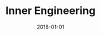 ---
layout: site
title: "Inner Engineering"
date: 2018-01-01
categories: [community]
version: 1.4.5
major: 1
minor: 4
patch: 5
slug: innerengineering
link: http://www.innerengineering.com/
submitter: lpolepeddi
permalink: /sites/:slug
---